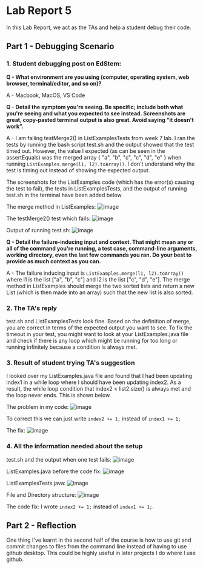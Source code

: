 # Lab Report 5


In this Lab Report, we act as the TAs and help a student debug their code.


## Part 1 - Debugging Scenario


### 1. Student debugging post on EdStem:


**Q - What environment are you using (computer, operating system, web browser, terminal/editor, and so on)?**


A - Macbook, MacOS, VS Code


**Q - Detail the symptom you're seeing. Be specific; include both what you're seeing and what you expected to see instead. 
Screenshots are great, copy-pasted terminal output is also great. Avoid saying “it doesn't work”.**


A - I am failing testMerge2() in ListExamplesTests from week 7 lab. I ran the tests by running the bash script test.sh
and the output showed that the test timed out. However, the value I expected (as can be seen in the assertEquals) was the
merged array { "a", "b", "c", "c", "d", "e" } when running ```ListExamples.merge(l1, l2).toArray()```. I don't understand why 
the test is timing out instead of showing the expected output. 


The screenshots for the ListExamples code (which has the error(s) causing the test to fail), the tests in ListExamplesTests, and
the output of running test.sh in the terminal have been added below


The merge method in ListExamples:
![image](z_merge.png)


The testMerge2() test which fails:
![image](z_failingtest.png)

Output of running test.sh:
![image](z_bashoutput.png)

**Q - Detail the failure-inducing input and context. That might mean any or all of the command you're running, a test case, 
command-line arguments, working directory, even the last few commands you ran. Do your best to provide as much context as you can.**

A - The failure inducing input is ```ListExamples.merge(l1, l2).toArray()``` where l1 is the list ["a", "b", "c"] and l2
is the list ["c", "d", "e"]. The merge method in ListExamples should merge the two sorted lists and return a new List (which is 
then made into an array) such that the new list is also sorted.


### 2. The TA's reply

test.sh and ListExamplesTests look fine. Based on the definition of merge, you are correct in terms of the expected output you want to see.
To fix the timeout in your test, you might want to look at your ListExamples.java file and check if there is any loop which might be running for 
too long or running infinitely because a condition is always met.

### 3. Result of student trying TA's suggestion

I looked over my ListExamples.java file and found that I had been updating index1 in a while loop where I should have been updating index2. As a result,
the while loop condition that index2 < list2.size() is always met and the loop never ends. This is shown below.

The problem in my code:
![image](z_codeproblem.png)

To correct this we can just write ```index2 += 1;``` instead of ```index1 += 1;```

The fix:
![image](z_codefix.png)

### 4. All the information needed about the setup

test.sh and the output when one test fails:
![image](z_bashrun.png)

ListExamples.java before the code fix:
![image](z_listexamples.png)

ListExamplesTests.java:
![image](z_ListExamplesTests.png)

File and Directory structure:
![image](z_filedirstructure.png)

The code fix: I wrote ```index2 += 1;``` instead of ```index1 += 1;```.


## Part 2 - Reflection
One thing I've learnt in the second half of the course is how to use git and commit changes to files from the command line 
instead of having to use github desktop. This could be highly useful in later projects I do where I use github.


